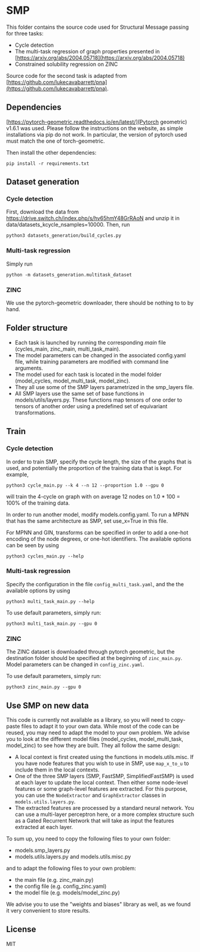 # SMP

This folder contains the source code used for Structural Message passing for three tasks:
  - Cycle detection
  - The multi-task regression of graph properties presented in [https://arxiv.org/abs/2004.05718](https://arxiv.org/abs/2004.05718)
  - Constrained solubility regression on ZINC

Source code for the second task is adapted from [https://github.com/lukecavabarrett/pna](https://github.com/lukecavabarrett/pna).


## Dependencies
[https://pytorch-geometric.readthedocs.io/en/latest/](Pytorch geometric) v1.6.1 was used. Please follow the instructions on the
website, as simple installations via pip do not work. In particular, the version of pytorch used must match the one of torch-geometric.

Then install the other dependencies:
```
pip install -r requirements.txt
```

## Dataset generation

### Cycle detection
First, download the data from https://drive.switch.ch/index.php/s/hv65hmY48GrRAoN
and unzip it in data/datasets_kcycle_nsamples=10000. Then, run

```
python3 datasets_generation/build_cycles.py
```

### Multi-task regression
Simply run
```
python -m datasets_generation.multitask_dataset
```

### ZINC
We use the pytorch-geometric downloader, there should be nothing to to by hand.
## Folder structure

  - Each task is launched by running the corresponding *main* file (cycles_main, zinc_main, multi_task_main).
  - The model parameters can be changed in the associated config.yaml file, while training parameters are modified
with command line arguments. 
  - The model used for each task is located in the model folder (model_cycles,
model_multi_task, model_zinc). 
  - They all use some of the SMP layers parametrized in the smp_layers file. 
  - All SMP layers use the same set of base functions in models/utils/layers.py. These functions map tensors of one order
to tensors of another order using a predefined set of equivariant transformations.

## Train

### Cycle detection

In order to train SMP, specify the cycle length, the size of the graphs that is used, and potentially the proportion of the training data
that is kept. For example,
```
python3 cycle_main.py --k 4 --n 12 --proportion 1.0 --gpu 0
```
will train the 4-cycle on graph with on average 12 nodes on 1.0 * 100 = 100% of the training data.

In order to run another model, modify models.config.yaml. To run a MPNN that has the
same architecture as SMP, set use_x=True in this file. 

For MPNN and GIN, transforms can be specified in order to add a one-hot encoding of the node degrees,
 or one-hot identifiers. The available options can be seen by using
```
python3 cycles_main.py --help
```

### Multi-task regression

Specify the configuration in the file `config_multi_task.yaml`, and the the available options by using
``` 
python3 multi_task_main.py --help
```
To use default parameters, simply run:
```
python3 multi_task_main.py --gpu 0
```

### ZINC

The ZINC dataset is downloaded through pytorch geometric, but the destination folder should be specified at 
the beginning of `zinc_main.py`. Model parameters can be changed in `config_zinc.yaml`. 

To use default parameters, simply run:
```
python3 zinc_main.py --gpu 0
```

## Use SMP on new data

This code is currently not available as a library, so you will need to copy-paste files to adapt it to your 
own data. 
While most of the code can be reused, you may need to adapt the model to your own problem. We advise you to look at the
different model files (model_cycles, model_multi_task, model_zinc) to see how they are built. They all follow the same
design:
  - A local context is first created using the functions in models.utils.misc. If you have node features that
  you wish to use in SMP, use `map_x_to_u` to include them in the local contexts.
  - One of the three SMP layers (SMP, FastSMP, SimplifiedFastSMP) is used at each layer to update the local context.
  Then either some node-level features or some graph-level features are extracted. For this purpose, you can use
  the `NodeExtractor` and `GraphExtractor` classes in `models.utils.layers.py`.
  - The extracted features are processed by a standard neural network. You can use a multi-layer perceptron here, or
  a more complex structure such as a Gated Recurrent Network that will take as input the features extracted at
  each layer.
  
To sum up, you need to copy the following files to your own folder:
  - models.smp_layers.py
  - models.utils.layers.py and models.utils.misc.py

and to adapt the following files to your own problem:
  - the main file (e.g. zinc_main.py)
  - the config file (e.g. config_zinc.yaml)
  - the model file (e.g. models/model_zinc.py)
  
We advise you to use the "weights and biases" library as well, as we found it very convenient to store results.

## License
MIT
